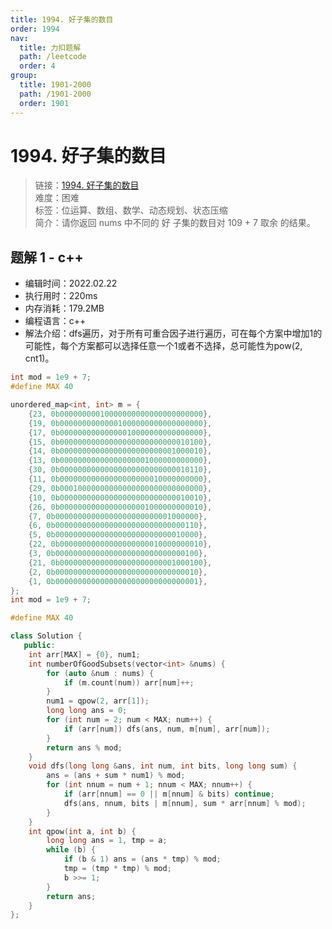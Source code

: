 ```yaml
---
title: 1994. 好子集的数目
order: 1994
nav:
  title: 力扣题解
  path: /leetcode
  order: 4
group:
  title: 1901-2000
  path: /1901-2000
  order: 1901
---
```


# 1994. 好子集的数目
    
> 链接：[1994. 好子集的数目](https://leetcode-cn.com/problems/the-number-of-good-subsets/)  
> 难度：困难  
> 标签：位运算、数组、数学、动态规划、状态压缩  
> 简介：请你返回 nums 中不同的 好 子集的数目对 109 + 7 取余 的结果。
      
## 题解 1 - c++
- 编辑时间：2022.02.22
- 执行用时：220ms
- 内存消耗：179.2MB
- 编程语言：c++
- 解法介绍：dfs遍历，对于所有可重合因子进行遍历，可在每个方案中增加1的可能性，每个方案都可以选择任意一个1或者不选择，总可能性为pow(2, cnt1)。
```c++
int mod = 1e9 + 7;
#define MAX 40

unordered_map<int, int> m = {
    {23, 0b00000000010000000000000000000000},
    {19, 0b00000000000001000000000000000000},
    {17, 0b00000000000000010000000000000000},
    {15, 0b00000000000000000000000000010100},
    {14, 0b00000000000000000000000001000010},
    {13, 0b00000000000000000001000000000000},
    {30, 0b00000000000000000000000000010110},
    {11, 0b00000000000000000000010000000000},
    {29, 0b00010000000000000000000000000000},
    {10, 0b00000000000000000000000000010010},
    {26, 0b00000000000000000001000000000010},
    {7, 0b00000000000000000000000001000000},
    {6, 0b00000000000000000000000000000110},
    {5, 0b00000000000000000000000000010000},
    {22, 0b00000000000000000000010000000010},
    {3, 0b00000000000000000000000000000100},
    {21, 0b00000000000000000000000001000100},
    {2, 0b00000000000000000000000000000010},
    {1, 0b00000000000000000000000000000001},
};
int mod = 1e9 + 7;

#define MAX 40

class Solution {
   public:
    int arr[MAX] = {0}, num1;
    int numberOfGoodSubsets(vector<int> &nums) {
        for (auto &num : nums) {
            if (m.count(num)) arr[num]++;
        }
        num1 = qpow(2, arr[1]);
        long long ans = 0;
        for (int num = 2; num < MAX; num++) {
            if (arr[num]) dfs(ans, num, m[num], arr[num]);
        }
        return ans % mod;
    }
    void dfs(long long &ans, int num, int bits, long long sum) {
        ans = (ans + sum * num1) % mod;
        for (int nnum = num + 1; nnum < MAX; nnum++) {
            if (arr[nnum] == 0 || m[nnum] & bits) continue;
            dfs(ans, nnum, bits | m[nnum], sum * arr[nnum] % mod);
        }
    }
    int qpow(int a, int b) {
        long long ans = 1, tmp = a;
        while (b) {
            if (b & 1) ans = (ans * tmp) % mod;
            tmp = (tmp * tmp) % mod;
            b >>= 1;
        }
        return ans;
    }
};
```

      